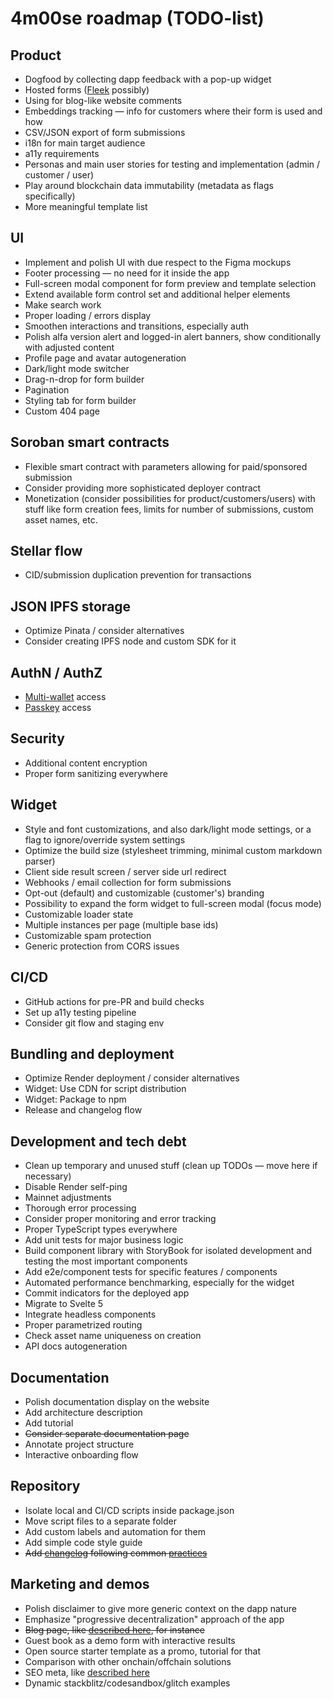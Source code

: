 # 4m00se roadmap (TODO-list)

## Product

- Dogfood by collecting dapp feedback with a pop-up widget
- Hosted forms ([Fleek](https://fleek.co/) possibly)
- Using for blog-like website comments
- Embeddings tracking — info for customers where their form is used and how
- CSV/JSON export of form submissions
- i18n for main target audience
- a11y requirements
- Personas and main user stories for testing and implementation (admin / customer / user)
- Play around blockchain data immutability (metadata as flags specifically)
- More meaningful template list

## UI

- Implement and polish UI with due respect to the Figma mockups
- Footer processing — no need for it inside the app
- Full-screen modal component for form preview and template selection
- Extend available form control set and additional helper elements
- Make search work
- Proper loading / errors display
- Smoothen interactions and transitions, especially auth
- Polish alfa version alert and logged-in alert banners, show conditionally with adjusted content
- Profile page and avatar autogeneration
- Dark/light mode switcher
- Drag-n-drop for form builder
- Pagination
- Styling tab for form builder
- Custom 404 page

## Soroban smart contracts

- Flexible smart contract with parameters allowing for paid/sponsored submission
- Consider providing more sophisticated deployer contract
- Monetization (consider possibilities for product/customers/users) with stuff like form creation fees, limits for number of submissions, custom asset names, etc.

## Stellar flow

- CID/submission duplication prevention for transactions

## JSON IPFS storage

- Optimize Pinata / consider alternatives
- Consider creating IPFS node and custom SDK for it

## AuthN / AuthZ

- [Multi-wallet](https://stellarwalletskit.dev/) access
- [Passkey](https://kalepail.com/blockchain/the-passkey-powered-future-of-web3) access

## Security

- Additional content encryption
- Proper form sanitizing everywhere

## Widget

- Style and font customizations, and also dark/light mode settings, or a flag to ignore/override system settings
- Optimize the build size (stylesheet trimming, minimal custom markdown parser)
- Client side result screen / server side url redirect
- Webhooks / email collection for form submissions
- Opt-out (default) and customizable (customer's) branding
- Possibility to expand the form widget to full-screen modal (focus mode)
- Customizable loader state
- Multiple instances per page (multiple base ids)
- Customizable spam protection
- Generic protection from CORS issues

## CI/CD

- GitHub actions for pre-PR and build checks
- Set up a11y testing pipeline
- Consider git flow and staging env

## Bundling and deployment

- Optimize Render deployment / consider alternatives
- Widget: Use CDN for script distribution
- Widget: Package to npm
- Release and changelog flow

## Development and tech debt

- Clean up temporary and unused stuff (clean up TODOs — move here if necessary)
- Disable Render self-ping
- Mainnet adjustments
- Thorough error processing
- Consider proper monitoring and error tracking
- Proper TypeScript types everywhere
- Add unit tests for major business logic
- Build component library with StoryBook for isolated development and testing the most important components
- Add e2e/component tests for specific features / components
- Automated performance benchmarking, especially for the widget
- Commit indicators for the deployed app
- Migrate to Svelte 5
- Integrate headless components
- Proper parametrized routing
- Check asset name uniqueness on creation
- API docs autogeneration

## Documentation

- Polish documentation display on the website
- Add architecture description
- Add tutorial
- ~~Consider separate documentation page~~
- Annotate project structure
- Interactive onboarding flow

## Repository

- Isolate local and CI/CD scripts inside package.json
- Move script files to a separate folder
- Add custom labels and automation for them
- Add simple code style guide
- ~~Add [changelog](https://xavd.id/blog/post/effective-changelogs) following common [practices](https://keepachangelog.com/en/1.1.0/)~~

## Marketing and demos

- Polish disclaimer to give more generic context on the dapp nature
- Emphasize "progressive decentralization" approach of the app
- ~~Blog page, like [described here](https://rodneylab.com/sveltekit-blog-starter/), for instance~~
- Guest book as a demo form with interactive results
- Open source starter template as a promo, tutorial for that
- Comparison with other onchain/offchain solutions
- SEO meta, like [described here](https://rodneylab.com/sveltekit-seo/)
- Dynamic stackblitz/codesandbox/glitch examples
